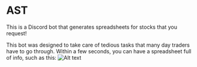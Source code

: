 # AST
This is a Discord bot that generates spreadsheets for stocks that you request!

This bot was designed to take care of tedious tasks that many day traders have to go through. Within a few seconds, you can have a spreadsheet full of info, such as this: 
![Alt text](/Users/brandonjoubran/Downloads/spreadsheet-example-ast.png?raw=true "Title")
